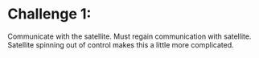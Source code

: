 # Challenge 1: 
Communicate with the satellite. Must regain communication with satellite. Satellite spinning out of control makes this a little more complicated.
